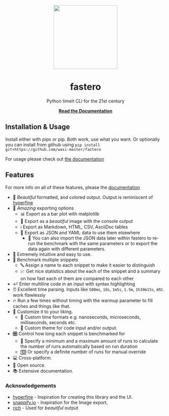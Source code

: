 <div align="center">

<img src="https://github.com/wasi-master/fastero/raw/main/logo.png" width=200>

# fastero
 Python timeit CLI for the 21st century

[**Read the Documentation**](https://fastero.readthedocs.io)

</div>

## Installation & Usage

Install either with pipx or pip. Both work, use what you want. Or optionally you can install from github using `pip install git+https://github.com/wasi-master/fastero`

For usage please check out [the documentation](https://fastero.readthedocs.io)

## Features

For more info on all of these features, please the [documentation]((https://fastero.readthedocs.io))

- 🌟 *Beautiful* formatted, and colored output. Output is reminiscent of [hyperfine](https://github.com/sharkdp/hyperfine)
- 🤯 *Amazing* exporting options
  - 📊 Export as a bar plot with matplotlib
  - 🌃 Export as a *beautiful* image with the console output
  - ℹ️ Export as Markdown, HTML, CSV, AsciiDoc tables
  - 💾 Export as JSON and YAML data to use them elsewhere
    - 🔁 You can also import the JSON data later within
      fastero to re-run the benchmark with the same parameters
      or to export the data again with different parameters.
- 🚀 Extremely intuitive and easy to use.
- 🔢 Benchmark multiple snippets
  - 🔤 Assign a name to each snippet to make it easier to distinguish
  - 📈 Get nice statistics about the each of the snippet and
    a summary on how fast each of them are compared to each other
- ↩ Enter multiline code in an input with syntax highlighting
- ⏰ Excellent time parsing. Inputs like `500ms`, `10s`, `1m5s`, `1.5m`, `1h30m15s`, etc. work flawlessly
- 🔥 Run a few times without timing with the warmup parameter to fill
  caches and things like that.
- 👨 Customize it to your liking.
  - 🔣 Custom time formats e.g. nanoseconds, microseconds, milliseconds, seconds etc.
  - 🎨 Custom theme for code input and/or output.
- 🎛️ Control how long each snippet is benchmarked for
  - 🔢 Specify a minimum and a maximum amount of runs to calculate
    the number of runs automatically based on run duration
  - 🔟 Or specify a definite number of runs for manual override
- 💻 Cross-platform.
- 🤯 Open source.
- 📚 Extensive documentation.

### Acknowledgements

- [hyperfine](https://github.com/sharkdp/hyperfine) - Inspiration for creating this library and the UI.
- [snappify.io](https://snappify.io) - Inspiration for the Image export.
- [rich](https://github.com/Textualize/rich) - Used for *beautiful* output